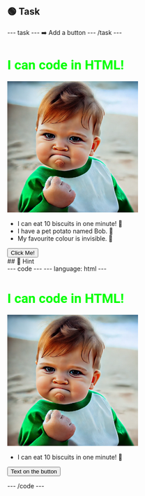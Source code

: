 <h2 class="c-project-heading--task">🟢 Task</h2>
--- task ---
➡️ Add a button
--- /task ---

<h1 style="color: lime; 
            font-size: 30px; 
            font-family: Roboto;">
    I can code in HTML!
</h1>
<img src="images/success.webp" width="300"/>
<ul>
    <li>I can eat 10 biscuits in one minute! 🍪</li>
    <li>I have a pet potato named Bob. 🥔</li>
    <li>My favourite colour is invisible. 🎨</li>
</ul>
<button onclick="alert('You are now officially awesome! 🎉')">Click Me!</button>


<div class="c-project-callout c-project-callout--tip">
## 👀 Hint 

<div class="c-project-code">
--- code ---
---
language: html
---
<h1 style="color: lime; 
            font-size: 30px; 
            font-family: Roboto;">
    I can code in HTML!
</h1>
<img src="images/success.webp" width="300"/>
<ul>
    <li>I can eat 10 biscuits in one minute! 🍪</li>
</ul>
<button onclick="alert('Your message here 🎉')">Text on the button</button>

--- /code ---
</div>
